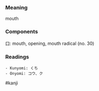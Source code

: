 ### Meaning

mouth

### Components

口: mouth, opening, mouth radical (no. 30)

### Readings

```
- Kunyomi: くち
- Onyomi: コウ、ク
```

#kanji